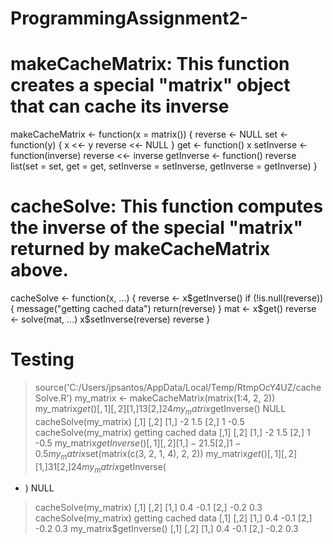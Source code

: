 # ProgrammingAssignment2-
# makeCacheMatrix: This function creates a special "matrix" object that can cache its inverse

makeCacheMatrix <- function(x = matrix()) {
     reverse <- NULL
     set <- function(y) {
         x <<- y
         reverse <<- NULL
     }
     get <- function() x
     setInverse <- function(inverse) reverse <<- inverse
     getInverse <- function() reverse
     list(set = set,
          get = get,
          setInverse = setInverse,
          getInverse = getInverse)
}

# cacheSolve: This function computes the inverse of the special "matrix" returned by makeCacheMatrix above. 

cacheSolve <- function(x, ...) {
     reverse <- x$getInverse()
     if (!is.null(reverse)) {
         message("getting cached data")
         return(reverse)
     }
     mat <- x$get()
     reverse <- solve(mat, ...)
     x$setInverse(reverse)
     reverse
 }

# Testing

> source('C:/Users/jpsantos/AppData/Local/Temp/RtmpOcY4UZ/cacheSolve.R')
> my_matrix <- makeCacheMatrix(matrix(1:4, 2, 2))
> my_matrix$get()
     [,1] [,2]
[1,]    1    3
[2,]    2    4
> my_matrix$getInverse()
NULL
> cacheSolve(my_matrix)
     [,1] [,2]
[1,]   -2  1.5
[2,]    1 -0.5
> cacheSolve(my_matrix)
getting cached data
     [,1] [,2]
[1,]   -2  1.5
[2,]    1 -0.5
> my_matrix$getInverse()
     [,1] [,2]
[1,]   -2  1.5
[2,]    1 -0.5
> my_matrix$set(matrix(c(3, 2, 1, 4), 2, 2))
> my_matrix$get()
     [,1] [,2]
[1,]    3    1
[2,]    2    4
> my_matrix$getInverse(
+ )
NULL
> cacheSolve(my_matrix)
     [,1] [,2]
[1,]  0.4 -0.1
[2,] -0.2  0.3
> cacheSolve(my_matrix)
getting cached data
     [,1] [,2]
[1,]  0.4 -0.1
[2,] -0.2  0.3
> my_matrix$getInverse()
     [,1] [,2]
[1,]  0.4 -0.1
[2,] -0.2  0.3
> 
